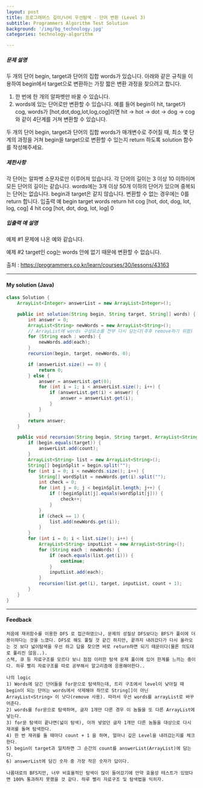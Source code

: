 ```yaml
---
layout: post
title: 프로그래머스 깊이/너비 우선탐색 - 단어 변환 (Level 3)
subtitle: Programmers Algorithm Test Solution
background: '/img/bg_technology.jpg'
categories: technology-algorithm

---
```


##### 문제 설명
두 개의 단어 begin, target과 단어의 집합 words가 있습니다. 아래와 같은 규칙을 이용하여 begin에서 target으로 변환하는 가장 짧은 변환 과정을 찾으려고 합니다.

1. 한 번에 한 개의 알파벳만 바꿀 수 있습니다.
2. words에 있는 단어로만 변환할 수 있습니다.
예를 들어 begin이 hit, target가 cog, words가 [hot,dot,dog,lot,log,cog]라면 hit -> hot -> dot -> dog -> cog와 같이 4단계를 거쳐 변환할 수 있습니다.

두 개의 단어 begin, target과 단어의 집합 words가 매개변수로 주어질 때, 최소 몇 단계의 과정을 거쳐 begin을 target으로 변환할 수 있는지 return 하도록 solution 함수를 작성해주세요.

##### 제한사항
각 단어는 알파벳 소문자로만 이루어져 있습니다.
각 단어의 길이는 3 이상 10 이하이며 모든 단어의 길이는 같습니다.
words에는 3개 이상 50개 이하의 단어가 있으며 중복되는 단어는 없습니다.
begin과 target은 같지 않습니다.
변환할 수 없는 경우에는 0를 return 합니다.
입출력 예
begin	target	words	return
hit	cog	[hot, dot, dog, lot, log, cog]	4
hit	cog	[hot, dot, dog, lot, log]	0

##### 입출력 예 설명
예제 #1
문제에 나온 예와 같습니다.

예제 #2
target인 cog는 words 안에 없기 때문에 변환할 수 없습니다.


출처 : https://programmers.co.kr/learn/courses/30/lessons/43163

---

#### My solution (Java)

```java
class Solution {
	ArrayList<Integer> answerList = new ArrayList<Integer>();

	public int solution(String begin, String target, String[] words) {
		int answer = 0;
		ArrayList<String> newWords = new ArrayList<String>();
		// ArrayList에 words 구성요소를 전부 다시 담는다(추후 remove하기 위함)
		for (String each : words) {
			newWords.add(each);
		}
		recursion(begin, target, newWords, 0);

		if (answerList.size() == 0) {
			return 0;
		} else {
			answer = answerList.get(0);
			for (int i = 1; i < answerList.size(); i++) {
				if (answerList.get(i) < answer) {
					answer = answerList.get(i);
				}
			}
		}
		return answer;
	}

	public void recursion(String begin, String target, ArrayList<String> newWords, int count) {
		if (begin.equals(target)) {
			answerList.add(count);
		}
		ArrayList<String> list = new ArrayList<String>();
		String[] beginSplit = begin.split("");
		for (int i = 0; i < newWords.size(); i++) {
			String[] wordSplit = newWords.get(i).split("");
			int check = 0;
			for (int j = 0; j < beginSplit.length; j++) {
				if (!beginSplit[j].equals(wordSplit[j])) {
					check++;
				}
			}
			if (check == 1) {
				list.add(newWords.get(i));
			}
		}
		for (int i = 0; i < list.size(); i++) {
			ArrayList<String> inputList = new ArrayList<String>();
			for (String each : newWords) {
				if (each.equals(list.get(i))) {
					continue;
				}
				inputList.add(each);
			}
			recursion(list.get(i), target, inputList, count + 1);
		}
	}
}

```

---

#### Feedback

```
처음에 재귀함수를 이용한 DFS 로 접근하였으나, 문제의 성질상 DFS보다는 BFS가 풀이에 더 용이하다는 것을 느꼈다. DFS로 해도 풀릴 것 같긴 하지만, 끝까지 내려갔다가 다시 올라오는 것 보다 넓이탐색을 우선 하고 답을 찾으면 바로 return하면 되기 때문이다(물론 의도대로 풀리진 않음..).
스택, 큐 등 자료구조를 모르다 보니 점점 이러한 탐색 문제 풀이에 있어 한계를 느끼는 중이다. 하루 빨리 자료구조를 따로 공부해서 알고리즘에 응용해야한다..

나의 logic
1) Words에 담긴 단어들을 for문으로 탐색하는데, 트리 구조에서 level이 낮아질 때 begin이 되는 단어는 words에서 삭제해야 하므로 String[]이 아닌 ArrayList<String> 이 낫다(remove 사용). 따라서 우선 words를 arrayList로 바꾸어준다.
2) words를 for문으로 탐색하며, 글자 1개만 다른 경우 이 놈들을 또 다른 ArrayList에 넣는다.
3) for문 탐색이 끝나면(넓이 탐색), 아까 넣었던 글자 1개만 다른 놈들을 대상으로 다시 재귀를 돌며 탐색한다.
4) 한 번 재귀를 돌 때마다 count + 1 을 하며, 얼마나 깊은 Level을 내려갔는지를 체크한다.
5) begin이 target과 일치하면 그 순간의 count를 answerList(ArrayList)에 담는다.
6) answerList에 담긴 숫자 중 가장 작은 숫자가 답이다.

나름대로의 BFS지만, 너무 비효율적인 탐색이 많이 들어갔기에 만약 효율성 테스트가 있었다면 100% 통과하지 못했을 것 같다. 하루 빨리 자료구조 및 탐색법을 익히자.
```

